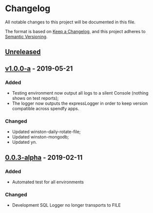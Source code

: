 # Changelog

All notable changes to this project will be documented in this file.

The format is based on [Keep a Changelog](https://keepachangelog.com/en/1.0.0/),
and this project adheres to [Semantic Versioning](https://semver.org/spec/v2.0.0.html).

## [Unreleased]

## [v1.0.0-a] - 2019-05-21

### Added

- Testing environment now output all logs to a silent Console (nothing shows on test reports);
- The logger now outputs the expressLogger in order to keep version compatible across spendfy apps.

### Changed

- Updated winston-daily-rotate-file;
- Updated winston-mongodb;
- Updated yn.

## [0.0.3-alpha] - 2019-02-11

### Added

- Automated test for all environments

### Changed

- Development SQL Logger no longer transports to FILE

[unreleased]: https://github.com/olivierlacan/keep-a-changelog/compare/v1.0.0-a...HEAD
[v1.0.0-a]: https://github.com/olivierlacan/keep-a-changelog/compare/0.0.3-alpha...v1.0.0-a
[0.0.3-alpha]: https://github.com/olivierlacan/keep-a-changelog/compare/0.0.3-alpha...0.0.3-alpha
